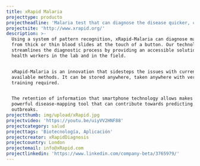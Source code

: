 ```yaml
---
title: xRapid Malaria
projecttype: producto
projectheadline: 'Malaria test that can diagnose the disease quicker, cheaper and as accurately'
projectsite: 'http://www.xrapid.org/'
description: >-
  Using a system of pattern recognition, xRapid-Malaria can diagnose malaria
  from thick or thin blood slides at the touch of a button. Our technology
  streamlines the diagnostic process by providing an accessible solution for
  health workers in the lab and in the field.


  xRapid-Malaria is an innovation that sidesteps the issues with currently
  available methods. It can be stored anywhere, taken anywhere with very little
  training required.


  The retention of information that smartphone technology allows makes for a
  powerful disease-mapping tool that can contribute towards predicting future
  outbreaks.
projectthumb: img/upload/xRapid.jpg
projectvideo: 'https://youtu.be/uiyVV2HNF88'
projectcategory: salud
projecttags: 'Biotecnología, Aplicación'
projectcreator: xRapidDiagnosis
projectcountry: London
projectemail: info@xRapid.com
projectlinkedin: 'https://www.linkedin.com/company-beta/3765979/'
---
```


